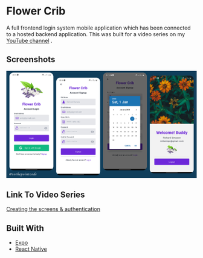 # Flower Crib 
A full frontend login system mobile application which has been connected to a hosted backend application. This was built for a video series on my [YouTube channel](https://www.youtube.com/channel/UCWUk0Y_h1bLvB8qLZ4lAS8A?sub_confirmation=1) .

## Screenshots
![Screenshots](assets/img/flower_crib_shots.png)

## Link To Video Series
[Creating the screens & authentication](https://youtube.com/playlist?list=PLk8gdrb2DmCicLTZJWC2cCTFXloTBMBCt)

## Built With
* [Expo](https://docs.expo.io/)
* [React Native](https://reactnative.dev/)

